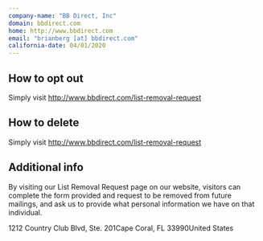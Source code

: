 ```yaml
---
company-name: "BB Direct, Inc"
domain: bbdirect.com
home: http://www.bbdirect.com
email: "brianberg [at] bbdirect.com"
california-date: 04/01/2020
---
```

## How to opt out


Simply visit http://www.bbdirect.com/list-removal-request

## How to delete


Simply visit http://www.bbdirect.com/list-removal-request

## Additional info


By visiting our List Removal Request page on our website, visitors can complete the form provided and request to be removed from future mailings, and ask us to provide what personal information we have on that individual.

1212 Country Club Blvd, Ste. 201Cape Coral, FL 33990United States













